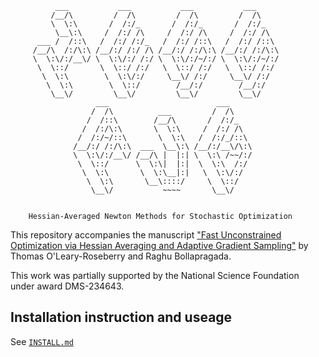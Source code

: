 		      ___           ___           ___           ___     
		     /__/\         /  /\         /  /\         /  /\    
		     \  \:\       /  /:/_       /  /:/_       /  /:/_   
		      \__\:\     /  /:/ /\     /  /:/ /\     /  /:/ /\  
		  ___ /  /::\   /  /:/ /:/_   /  /:/ /::\   /  /:/ /::\ 
		 /__/\  /:/\:\ /__/:/ /:/ /\ /__/:/ /:/\:\ /__/:/ /:/\:\
		 \  \:\/:/__\/ \  \:\/:/ /:/ \  \:\/:/~/:/ \  \:\/:/~/:/
		  \  \::/       \  \::/ /:/   \  \::/ /:/   \  \::/ /:/ 
		   \  \:\        \  \:\/:/     \__\/ /:/     \__\/ /:/  
		    \  \:\        \  \::/        /__/:/        /__/:/   
		     \__\/         \__\/         \__\/         \__\/    
		               ___                        ___           
		              /  /\          ___         /  /\          
		             /  /::\        /__/\       /  /:/_         
		            /  /:/\:\       \  \:\     /  /:/ /\        
		           /  /:/~/::\       \  \:\   /  /:/_/::\       
		          /__/:/ /:/\:\  ___  \__\:\ /__/:/__\/\:\      
		          \  \:\/:/__\/ /__/\ |  |:| \  \:\ /~~/:/      
		           \  \::/      \  \:\|  |:|  \  \:\  /:/       
		            \  \:\       \  \:\__|:|   \  \:\/:/        
		             \  \:\       \__\::::/     \  \::/         
		              \__\/           ~~~~       \__\/                               
					
					
		Hessian-Averaged Newton Methods for Stochastic Optimization



This repository accompanies the manuscript ["Fast Unconstrained Optimization via Hessian Averaging and Adaptive Gradient Sampling"](https://arxiv.org/abs/2408.07268) by Thomas O'Leary-Roseberry and Raghu Bollapragada.

This work was partially supported by the National Science Foundation under award DMS-234643.


## Installation instruction and useage

See [`INSTALL.md`](https://github.com/tomoleary/hessianaveraging/blob/migration/INSTALL.md)
